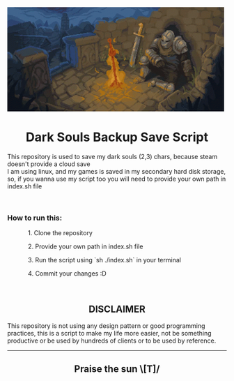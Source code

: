 <img src="./.github/dark-souls-bonfire.gif" />

<br />
<h1 align="center">Dark Souls Backup Save Script</h1>

<p>
    This repository is used to save my dark souls (2,3) chars, because steam doesn't provide a cloud save <br />
    I am using linux, and my games is saved in my secondary hard disk storage, so, if you wanna use my script too
    you will need to provide your own path in index.sh file
</p>

<br />
<h3>How to run this: </h3>
<ul>
    <ol>1. Clone the repository</ol>
    <ol>2. Provide your own path in index.sh file</ol>
    <ol>3. Run the script using `sh ./index.sh` in your terminal</ol>
    <ol>4. Commit your changes :D</ol>
</ul>

<br />
<h2 align="center">DISCLAIMER</h2>
<p style="bold">
    This repository is not using any design pattern or good programming practices, this is a script to make my life more easier, not be something productive or be used by hundreds of clients or to be used by reference.
</p>

<hr />

<h2 align="center">Praise the sun \[T]/</h2>

